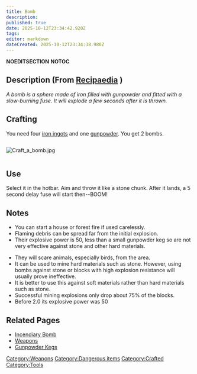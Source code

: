 ```yaml
---
title: Bomb
description: 
published: true
date: 2025-10-12T23:34:42.920Z
tags: 
editor: markdown
dateCreated: 2025-10-12T23:34:38.980Z
---
```


__NOEDITSECTION__ __NOTOC__

## Description (From [Recipaedia](.. "wikilink") )

*A bomb is a sphere made of iron filled with gunpowder and fitted with a
slow-burning fuse. It will explode a few seconds after it is thrown.*

## Crafting

You need four [iron ingots](Iron_Ingot "wikilink") and one
[gunpowder](gunpowder "wikilink"). You get 2 bombs.

<div style="overflow: hidden">

![Craft_a_bomb.jpg](Craft_a_bomb.jpg "Craft_a_bomb.jpg")

</div>

## Use

Select it in the hotbar. Aim and throw it like a stone chunk. After it
lands, a 5 second delay fuse will start then--BOOM\!

## Notes

  - You can start a house or forest fire if used carelessly.
  - Flaming debris can be spread far from the initial explosion.
  - Their explosive power is 50, less than a small gunpowder keg so are
    not very effective against stone and other hard materials.

<!-- end list -->

  - They will scare animals, especially birds, from the area.
  - It can be used to mine hard materials such as stone. However, using
    bombs against stone or blocks with high explosion resistance will
    usually prove ineffective.
  - It is better to use this against soft materials rather than hard
    materials such as stone.
  - Successful mining explosions only drop about 75% of the blocks.
  - Before 2.0 its explosive power was 50

## Related Pages

  - [Incendiary Bomb](Incendiary_Bomb.md "wikilink")
  - [Weapons](Weapons "wikilink")
  - [Gunpowder Kegs](Gunpowder_Kegs "wikilink")

[Category:Weapons](Category:Weapons "wikilink") [Category:Dangerous
items](Category:Dangerous_items "wikilink")
[Category:Crafted](Category:Crafted "wikilink")
[Category:Tools](Category:Tools "wikilink")